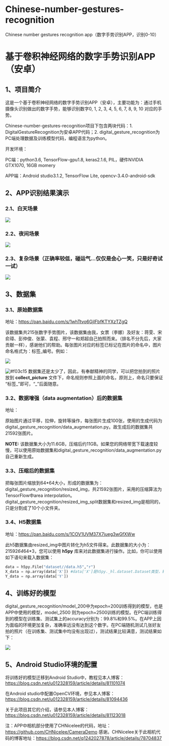 # Chinese-number-gestures-recognition
Chinese number gestures recognition app（数字手势识别APP，识别0-10）

# 基于卷积神经网络的数字手势识别APP（安卓）

## 1、项目简介
这是一个基于卷积神经网络的数字手势识别APP（安卓），主要功能为：通过手机摄像头识别做出的数字手势，能够识别数字0, 1, 2, 3, 4, 5, 6, 7, 8, 9, 10 对应的手势。

Chinese-number-gestures-recognition项目下包含两块代码：1. DigitalGestureRecognition为安卓APP代码；2. digital_gesture_recognition为PC端处理数据及训练模型代码，编程语言为python。

开发环境：

PC端：python3.6, TensorFlow-gpu1.8, keras2.1.6, PIL，硬件NVIDIA GTX1070, 16GB momery

APP端：Android studio3.1.2, TensorFlow Lite, opencv-3.4.0-android-sdk

## 2、APP识别结果演示

### 2.1、白天场景
![](img/白天场景.jpg)

### 2.2、夜间场景
![](img/夜间场景.jpg)

### 2.3、复杂场景（正确率较低，碰运气...仅仅是会心一笑，只是好奇试一试）
![](img/复杂场景碰运气.jpg)


## 3、数据集
### 3.1、原始数据集

地址：https://pan.baidu.com/s/1whTtvo6GjIFbfKTYXzTZgQ 

该数据集共215张数字手势图片，该数据集由我，女票（李娜）及好友：蒋雯、宋俞璋、彭仲俊、张蒙、袁程、邢守一和郑超自己拍照而来。（排名不分先后，大家贡献一样），感谢他们的帮助。每张图片对应的标签已标记在图片的命名中，图片命名格式为：标签_编号。例如：

![](img/data_example.jpg)

![#f03c15](https://placehold.it/15/f03c15/000000?text=+) 数据集还是太少了，因此，有奉献精神的同学，可以把您拍到的照片放到 **collect_picture** 文件下，命名规则参照上面的命名，原则上，命名只要保证 “标签_”即可，“_”后面随意。


### 3.2、数据增强（data augmentation）后的数据集

地址：

原始图片通过平移，拉伸，旋转等操作，每张图片生成100张，使用的生成代码为 digital_gesture_recognition/data_augmentation.py。故生成后的数据集共21592张图片。

**NOTE:** 该数据集大小为11.6GB，压缩后约11GB。如果您的网络带宽下载速度较慢，可以使用原始数据集和digital_gesture_recognition/data_augmentation.py自己重新生成。

### 3.3、压缩后的数据集

把每张图片缩放到64*64大小，形成的数据集为：digital_gesture_recognition/resized_img，共21592张图片，采用的压缩算法为TensorFlow中area interpolation。digital_gesture_recognition/resized_img_split数据集和resized_img是相同的，只是分割成了10个小文件夹。

### 3.4、H5数据集

地址：https://pan.baidu.com/s/1COV1UVM37X7jueg3wGfXWw

此h5数据集由resized_img中图片转化为h5文件得来。此数据集的大小为：21592*64*64*3，您可以使用 **h5py** 库来对此数据集进行操作。比如，你可以使用如下语句来载入数据集：

```python
data = h5py.File("dataset//data.h5","r")
X_data = np.array(data['X']) #data['X']是h5py._hl.dataset.Dataset类型，转化为array
Y_data = np.array(data['Y'])
```
## 4、训练好的模型

digital_gesture_recognition/model_200中为epoch=200训练得到的模型，也是APP中使用的模型，model_2500 则为epoch=2500训练的模型。在PC端训练得到的模型在训练集、测试集上的accuracy分别为：99.8%和99.5%。在APP上因为面临的环境更加复杂，准确率远没有达到这个数字。在PC端随机测试几张好友拍的照片（在训练集、测试集中均没有出现过），测试结果比较满意，测试结果如下：

![](img/pc测试.jpg)

## 5、Android Studio环境的配置

将训练好的模型迁移到Android Studio中，教程见本人博客：https://blog.csdn.net/u012328159/article/details/81101074

在Android studio中配置OpenCV环境，参见本人博客：https://blog.csdn.net/u012328159/article/details/81094436

关于此项目其它的介绍，请参见本人博客：https://blog.csdn.net/u012328159/article/details/81123018

注：APP中相机部分使用了CHNicelee的代码，地址：https://github.com/CHNicelee/CameraDemo 感谢。CHNicelee关于此相机代码的博客地址：https://blog.csdn.net/q1242027878/article/details/78704837

